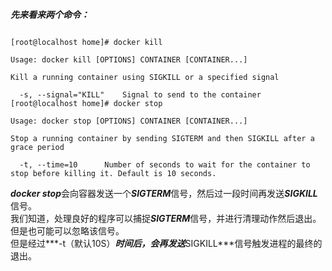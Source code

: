 ***先来看来两个命令：***  
<pre><code>
[root@localhost home]# docker kill

Usage: docker kill [OPTIONS] CONTAINER [CONTAINER...]

Kill a running container using SIGKILL or a specified signal

  -s, --signal="KILL"    Signal to send to the container
[root@localhost home]# docker stop

Usage: docker stop [OPTIONS] CONTAINER [CONTAINER...]

Stop a running container by sending SIGTERM and then SIGKILL after a grace period

  -t, --time=10      Number of seconds to wait for the container to stop before killing it. Default is 10 seconds.
</code></pre>
***docker stop***会向容器发送一个***SIGTERM***信号，然后过一段时间再发送***SIGKILL***信号。   
我们知道，处理良好的程序可以捕捉***SIGTERM***信号，并进行清理动作然后退出。但是也可能可以忽略该信号。  
但是经过***-t（默认10S）***时间后，会再发送***SIGKILL***信号触发进程的最终的退出。    
